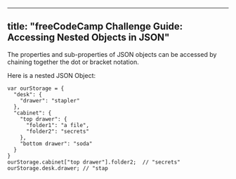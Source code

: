 
---
title: "freeCodeCamp Challenge Guide: Accessing Nested Objects in JSON"
---

The properties and sub-properties of JSON objects can be accessed by chaining together the dot or bracket notation.

Here is a nested JSON Object:

    var ourStorage = {
      "desk": {
        "drawer": "stapler"
      },
      "cabinet": {
        "top drawer": { 
          "folder1": "a file",
          "folder2": "secrets"
        },
        "bottom drawer": "soda"
      }
    }
    ourStorage.cabinet["top drawer"].folder2;  // "secrets"
    ourStorage.desk.drawer; // "stap
